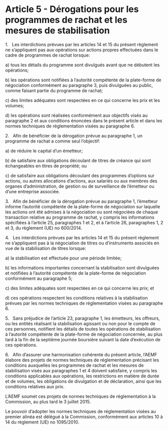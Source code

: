 # Article 5 - Dérogations pour les programmes de rachat et les mesures de stabilisation


1.   Les interdictions prévues par les articles 14 et 15 du présent règlement ne s’appliquent pas aux opérations sur actions propres effectuées dans le cadre de programmes de rachat lorsque:

a) tous les détails du programme sont divulgués avant que ne débutent les opérations;

b) les opérations sont notifiées à l’autorité compétente de la plate-forme de négociation conformément au paragraphe 3, puis divulguées au public, comme faisant partie du programme de rachat;

c) des limites adéquates sont respectées en ce qui concerne les prix et les volumes;

d) les opérations sont réalisées conformément aux objectifs visés au paragraphe 2 et aux conditions énoncées dans le présent article et dans les normes techniques de réglementation visées au paragraphe 6.

2.   Afin de bénéficier de la dérogation prévue au paragraphe 1, un programme de rachat a comme seul l’objectif:

a) de réduire le capital d’un émetteur;

b) de satisfaire aux obligations découlant de titres de créance qui sont échangeables en titres de propriété; ou

c) de satisfaire aux obligations découlant des programmes d’options sur actions, ou autres allocations d’actions, aux salariés ou aux membres des organes d’administration, de gestion ou de surveillance de l’émetteur ou d’une entreprise associée.

3.   Afin de bénéficier de la dérogation prévue au paragraphe 1, l’émetteur informe l’autorité compétente de la plate-forme de négociation sur laquelle les actions ont été admises à la négociation ou sont négociées de chaque transaction relative au programme de rachat, y compris les informations spécifiées à l’article 25, paragraphes 1 et 2, et à l’article 26, paragraphes 1, 2 et 3, du règlement (UE) no 600/2014.

4.   Les interdictions prévues par les articles 14 et 15 du présent règlement ne s’appliquent pas à la négociation de titres ou d’instruments associés en vue de la stabilisation de titres lorsque:

a) la stabilisation est effectuée pour une période limitée;

b) les informations importantes concernant la stabilisation sont divulguées et notifiées à l’autorité compétente de la plate-forme de négociation conformément au paragraphe 5;

c) des limites adéquates sont respectées en ce qui concerne les prix; et

d) ces opérations respectent les conditions relatives à la stabilisation prévues par les normes techniques de réglementation visées au paragraphe 6.

5.   Sans préjudice de l’article 23, paragraphe 1, les émetteurs, les offreurs, ou les entités réalisant la stabilisation agissant ou non pour le compte de ces personnes, notifient les détails de toutes les opérations de stabilisation à l’autorité compétente de la plate-forme de négociation concernée, au plus tard à la fin de la septième journée boursière suivant la date d’exécution de ces opérations.

6.   Afin d’assurer une harmonisation cohérente du présent article, l’AEMF élabore des projets de normes techniques de réglementation précisant les conditions auxquelles les programmes de rachat et les mesures de stabilisation visés aux paragraphes 1 et 4 doivent satisfaire, y compris les conditions applicables aux opérations, les restrictions en matière de durée et de volumes, les obligations de divulgation et de déclaration, ainsi que les conditions relatives aux prix.

L’AEMF soumet ces projets de normes techniques de réglementation à la Commission, au plus tard le 3 juillet 2015.

Le pouvoir d’adopter les normes techniques de réglementation visées au premier alinéa est délégué à la Commission, conformément aux articles 10 à 14 du règlement (UE) no 1095/2010.
